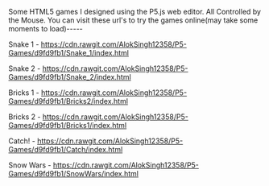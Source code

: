 Some HTML5 games I designed using the P5.js web editor.
All Controlled by the Mouse.
You can visit these url's to try the games online(may take some moments to load)-----

Snake 1   -                              https://cdn.rawgit.com/AlokSingh12358/P5-Games/d9fd9fb1/Snake_1/index.html

Snake 2   -                              https://cdn.rawgit.com/AlokSingh12358/P5-Games/d9fd9fb1/Snake_2/index.html

Bricks 1  -                              https://cdn.rawgit.com/AlokSingh12358/P5-Games/d9fd9fb1/Bricks2/index.html

Bricks 2  -                              https://cdn.rawgit.com/AlokSingh12358/P5-Games/d9fd9fb1/Bricks1/index.html

Catch!    -                              https://cdn.rawgit.com/AlokSingh12358/P5-Games/d9fd9fb1/Catch/index.html

Snow Wars -                              https://cdn.rawgit.com/AlokSingh12358/P5-Games/d9fd9fb1/SnowWars/index.html
